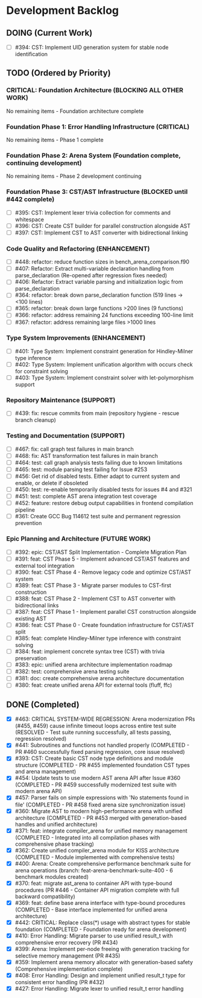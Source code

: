 # Development Backlog

## DOING (Current Work)
- [ ] #394: CST: Implement UID generation system for stable node identification

## TODO (Ordered by Priority)

### CRITICAL: Foundation Architecture (BLOCKING ALL OTHER WORK)
No remaining items - Foundation architecture complete

### Foundation Phase 1: Error Handling Infrastructure (CRITICAL)
No remaining items - Phase 1 complete

### Foundation Phase 2: Arena System (Foundation complete, continuing development)
No remaining items - Phase 2 development continuing

### Foundation Phase 3: CST/AST Infrastructure (BLOCKED until #442 complete)
- [ ] #395: CST: Implement lexer trivia collection for comments and whitespace
- [ ] #396: CST: Create CST builder for parallel construction alongside AST
- [ ] #397: CST: Implement CST to AST converter with bidirectional linking

### Code Quality and Refactoring (ENHANCEMENT)
- [ ] #448: refactor: reduce function sizes in bench_arena_comparison.f90
- [ ] #407: Refactor: Extract multi-variable declaration handling from parse_declaration (Re-opened after regression fixes needed)
- [ ] #406: Refactor: Extract variable parsing and initialization logic from parse_declaration
- [ ] #364: refactor: break down parse_declaration function (519 lines -> <100 lines)
- [ ] #365: refactor: break down large functions >200 lines (9 functions)
- [ ] #366: refactor: address remaining 24 functions exceeding 100-line limit
- [ ] #367: refactor: address remaining large files >1000 lines

### Type System Improvements (ENHANCEMENT)
- [ ] #401: Type System: Implement constraint generation for Hindley-Milner type inference
- [ ] #402: Type System: Implement unification algorithm with occurs check for constraint solving
- [ ] #403: Type System: Implement constraint solver with let-polymorphism support

### Repository Maintenance (SUPPORT)
- [ ] #439: fix: rescue commits from main (repository hygiene - rescue branch cleanup)

### Testing and Documentation (SUPPORT)
- [ ] #467: fix: call graph test failures in main branch
- [ ] #468: fix: AST transformation test failures in main branch
- [ ] #464: test: call graph analysis tests failing due to known limitations
- [ ] #465: test: module parsing test failing for Issue #253
- [ ] #456: Get rid of disabled tests. Either adapt to current system and enable, or delete if obsoleted
- [ ] #450: test: re-enable temporarily disabled tests for issues #4 and #321
- [ ] #451: test: complete AST arena integration test coverage
- [ ] #452: feature: restore debug output capabilities in frontend compilation pipeline
- [ ] #361: Create GCC Bug 114612 test suite and permanent regression prevention

### Epic Planning and Architecture (FUTURE WORK)
- [ ] #392: epic: CST/AST Split Implementation - Complete Migration Plan
- [ ] #391: feat: CST Phase 5 - Implement advanced CST/AST features and external tool integration  
- [ ] #390: feat: CST Phase 4 - Remove legacy code and optimize CST/AST system
- [ ] #389: feat: CST Phase 3 - Migrate parser modules to CST-first construction
- [ ] #388: feat: CST Phase 2 - Implement CST to AST converter with bidirectional links
- [ ] #387: feat: CST Phase 1 - Implement parallel CST construction alongside existing AST
- [ ] #386: feat: CST Phase 0 - Create foundation infrastructure for CST/AST split
- [ ] #385: feat: complete Hindley-Milner type inference with constraint solving
- [ ] #384: feat: implement concrete syntax tree (CST) with trivia preservation
- [ ] #383: epic: unified arena architecture implementation roadmap
- [ ] #382: test: comprehensive arena testing suite
- [ ] #381: doc: create comprehensive arena architecture documentation
- [ ] #380: feat: create unified arena API for external tools (fluff, ffc)

## DONE (Completed)
- [x] #463: CRITICAL SYSTEM-WIDE REGRESSION: Arena modernization PRs (#455, #459) cause infinite timeout loops across entire test suite (RESOLVED - Test suite running successfully, all tests passing, regression resolved)
- [x] #441: Subroutines and functions not handled properly (COMPLETED - PR #460 successfully fixed parsing regression, core issue resolved)
- [x] #393: CST: Create basic CST node type definitions and module structure (COMPLETED - PR #455 implemented foundation CST types and arena management)
- [x] #454: Update tests to use modern AST arena API after Issue #360 (COMPLETED - PR #459 successfully modernized test suite with modern arena API)
- [x] #457: Parser fails on simple expressions with 'No statements found in file' (COMPLETED - PR #458 fixed arena size synchronization issue)
- [x] #360: Migrate AST to modern high-performance arena with unified architecture (COMPLETED - PR #453 merged with generation-based handles and unified architecture)
- [x] #371: feat: integrate compiler_arena for unified memory management (COMPLETED - Integrated into all compilation phases with comprehensive phase tracking)
- [x] #362: Create unified compiler_arena module for KISS architecture (COMPLETED - Module implemented with comprehensive tests)
- [x] #400: Arena: Create comprehensive performance benchmark suite for arena operations (branch: feat-arena-benchmark-suite-400 - 6 benchmark modules created)
- [x] #370: feat: migrate ast_arena to container API with type-bound procedures (PR #446 - Container API migration complete with full backward compatibility)
- [x] #369: feat: define base arena interface with type-bound procedures (COMPLETED - Base interface implemented for unified arena architecture)
- [x] #442: CRITICAL: Replace class(*) usage with abstract types for stable foundation (COMPLETED - Foundation ready for arena development)
- [x] #410: Error Handling: Migrate parser to use unified result_t with comprehensive error recovery (PR #434)
- [x] #399: Arena: Implement per-node freeing with generation tracking for selective memory management (PR #435)
- [x] #359: Implement arena memory allocator with generation-based safety (Comprehensive implementation complete)
- [x] #408: Error Handling: Design and implement unified result_t type for consistent error handling (PR #432)
- [x] #427: Error Handling: Migrate lexer to unified result_t error handling
